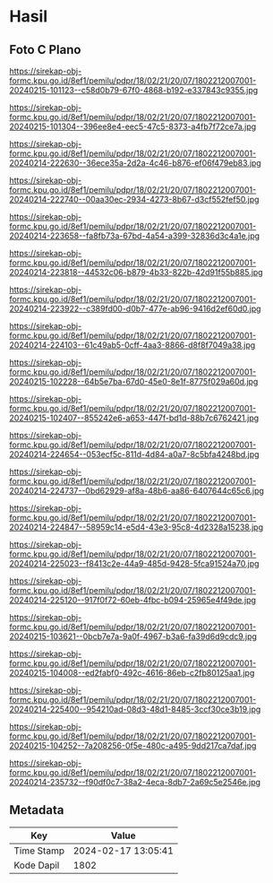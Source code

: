 # Hasil

## Foto C Plano

https://sirekap-obj-formc.kpu.go.id/8ef1/pemilu/pdpr/18/02/21/20/07/1802212007001-20240215-101123--c58d0b79-67f0-4868-b192-e337843c9355.jpg

https://sirekap-obj-formc.kpu.go.id/8ef1/pemilu/pdpr/18/02/21/20/07/1802212007001-20240215-101304--396ee8e4-eec5-47c5-8373-a4fb7f72ce7a.jpg

https://sirekap-obj-formc.kpu.go.id/8ef1/pemilu/pdpr/18/02/21/20/07/1802212007001-20240214-222630--36ece35a-2d2a-4c46-b876-ef06f479eb83.jpg

https://sirekap-obj-formc.kpu.go.id/8ef1/pemilu/pdpr/18/02/21/20/07/1802212007001-20240214-222740--00aa30ec-2934-4273-8b67-d3cf552fef50.jpg

https://sirekap-obj-formc.kpu.go.id/8ef1/pemilu/pdpr/18/02/21/20/07/1802212007001-20240214-223658--fa8fb73a-67bd-4a54-a399-32836d3c4a1e.jpg

https://sirekap-obj-formc.kpu.go.id/8ef1/pemilu/pdpr/18/02/21/20/07/1802212007001-20240214-223818--44532c06-b879-4b33-822b-42d91f55b885.jpg

https://sirekap-obj-formc.kpu.go.id/8ef1/pemilu/pdpr/18/02/21/20/07/1802212007001-20240214-223922--c389fd00-d0b7-477e-ab96-9416d2ef60d0.jpg

https://sirekap-obj-formc.kpu.go.id/8ef1/pemilu/pdpr/18/02/21/20/07/1802212007001-20240214-224103--61c49ab5-0cff-4aa3-8866-d8f8f7049a38.jpg

https://sirekap-obj-formc.kpu.go.id/8ef1/pemilu/pdpr/18/02/21/20/07/1802212007001-20240215-102228--64b5e7ba-67d0-45e0-8e1f-8775f029a60d.jpg

https://sirekap-obj-formc.kpu.go.id/8ef1/pemilu/pdpr/18/02/21/20/07/1802212007001-20240215-102407--855242e6-a653-447f-bd1d-88b7c6762421.jpg

https://sirekap-obj-formc.kpu.go.id/8ef1/pemilu/pdpr/18/02/21/20/07/1802212007001-20240214-224654--053ecf5c-811d-4d84-a0a7-8c5bfa4248bd.jpg

https://sirekap-obj-formc.kpu.go.id/8ef1/pemilu/pdpr/18/02/21/20/07/1802212007001-20240214-224737--0bd62929-af8a-48b6-aa86-6407644c65c6.jpg

https://sirekap-obj-formc.kpu.go.id/8ef1/pemilu/pdpr/18/02/21/20/07/1802212007001-20240214-224847--58959c14-e5d4-43e3-95c8-4d2328a15238.jpg

https://sirekap-obj-formc.kpu.go.id/8ef1/pemilu/pdpr/18/02/21/20/07/1802212007001-20240214-225023--f8413c2e-44a9-485d-9428-5fca91524a70.jpg

https://sirekap-obj-formc.kpu.go.id/8ef1/pemilu/pdpr/18/02/21/20/07/1802212007001-20240214-225120--917f0f72-60eb-4fbc-b094-25965e4f49de.jpg

https://sirekap-obj-formc.kpu.go.id/8ef1/pemilu/pdpr/18/02/21/20/07/1802212007001-20240215-103621--0bcb7e7a-9a0f-4967-b3a6-fa39d6d9cdc9.jpg

https://sirekap-obj-formc.kpu.go.id/8ef1/pemilu/pdpr/18/02/21/20/07/1802212007001-20240215-104008--ed2fabf0-492c-4616-86eb-c2fb80125aa1.jpg

https://sirekap-obj-formc.kpu.go.id/8ef1/pemilu/pdpr/18/02/21/20/07/1802212007001-20240214-225400--954210ad-08d3-48d1-8485-3ccf30ce3b19.jpg

https://sirekap-obj-formc.kpu.go.id/8ef1/pemilu/pdpr/18/02/21/20/07/1802212007001-20240215-104252--7a208256-0f5e-480c-a495-9dd217ca7daf.jpg

https://sirekap-obj-formc.kpu.go.id/8ef1/pemilu/pdpr/18/02/21/20/07/1802212007001-20240214-235732--f90df0c7-38a2-4eca-8db7-2a69c5e2546e.jpg


## Metadata

| Key        | Value               |
| ---------- | ------------------- |
| Time Stamp | 2024-02-17 13:05:41 |
| Kode Dapil | 1802                |



